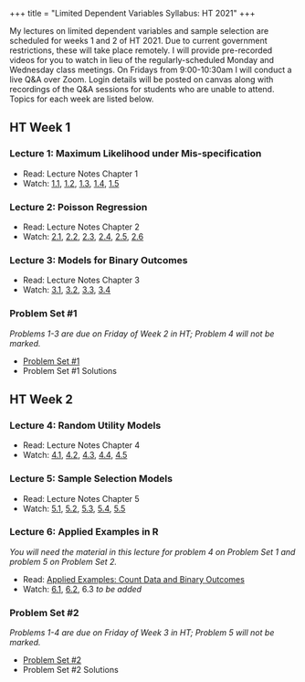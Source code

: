 +++
title = "Limited Dependent Variables Syllabus: HT 2021"
+++

My lectures on limited dependent variables and sample selection are scheduled for weeks 1 and 2 of HT 2021. Due to current government restrictions, these will take place remotely. I will provide pre-recorded videos for you to watch in lieu of the regularly-scheduled Monday and Wednesday class meetings. On Fridays from 9:00-10:30am I will conduct a live Q&A over Zoom. Login details will be posted on canvas along with recordings of the Q&A sessions for students who are unable to attend. Topics for each week are listed below. 

## HT Week 1

### Lecture 1: Maximum Likelihood under Mis-specification
  - Read: Lecture Notes Chapter 1
  - Watch: [1.1](https://expl.ai/CHAKTHR), [1.2](https://expl.ai/REZKTJY), [1.3](https://expl.ai/MRVFZMR), [1.4](https://expl.ai/TZBUFGU), [1.5](https://expl.ai/MDCWESE)

### Lecture 2: Poisson Regression
  - Read: Lecture Notes Chapter 2
  - Watch: [2.1](https://expl.ai/YZFFBCH), [2.2](https://expl.ai/AUEJLRB), [2.3](https://expl.ai/SUDPHVT), [2.4](https://expl.ai/FCSUTGZ), [2.5](https://expl.ai/KRJBUDF), [2.6](https://expl.ai/RCDDGQV)

### Lecture 3: Models for Binary Outcomes
 - Read: Lecture Notes Chapter 3
 - Watch: [3.1](https://expl.ai/XSLDYZE), [3.2](https://expl.ai/ZULFNLF), [3.3](https://expl.ai/KAHUPJN), [3.4](https://expl.ai/ANETTMF)


### Problem Set #1 
*Problems 1-3 are due on Friday of Week 2 in HT; Problem 4 will not be marked.*
  - [Problem Set #1](/ps1.pdf) 
  - Problem Set #1 Solutions

## HT Week 2

### Lecture 4: Random Utility Models
  - Read: Lecture Notes Chapter 4 
  - Watch: [4.1](https://expl.ai/MWEXXUE), [4.2](https://expl.ai/QLEKBJJ), [4.3](https://expl.ai/CAAGSWP), [4.4](https://expl.ai/CAUVVDH), [4.5](https://expl.ai/XTXUDBU)

### Lecture 5: Sample Selection Models 
  - Read: Lecture Notes Chapter 5
  - Watch: [5.1](https://expl.ai/UXFHFNQ), [5.2](https://expl.ai/GFNGUDY), [5.3](https://expl.ai/LJBUHZQ), [5.4](https://expl.ai/BRXKQNX), [5.5](https://expl.ai/VFARCYE)

### Lecture 6: Applied Examples in R 
*You will need the material in this lecture for problem 4 on Problem Set 1 and problem 5 on Problem Set 2.*

- Read: [Applied Examples: Count Data and Binary Outcomes](/r-examples.pdf)
- Watch: [6.1](https://expl.ai/ZQUDLSS), [6.2](https://expl.ai/USFRDBE), 6.3 *to be added*

### Problem Set #2
*Problems 1-4 are due on Friday of Week 3 in HT; Problem 5 will not be marked.*
- [Problem Set #2](/ps2.pdf) 
- Problem Set #2 Solutions 

